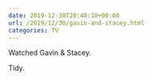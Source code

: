 ```yaml
---
date: 2019-12-30T20:48:10+00:00
url: /2019/12/30/gavin-and-stacey.html
categories: TV
---
```

Watched Gavin & Stacey.

Tidy.


